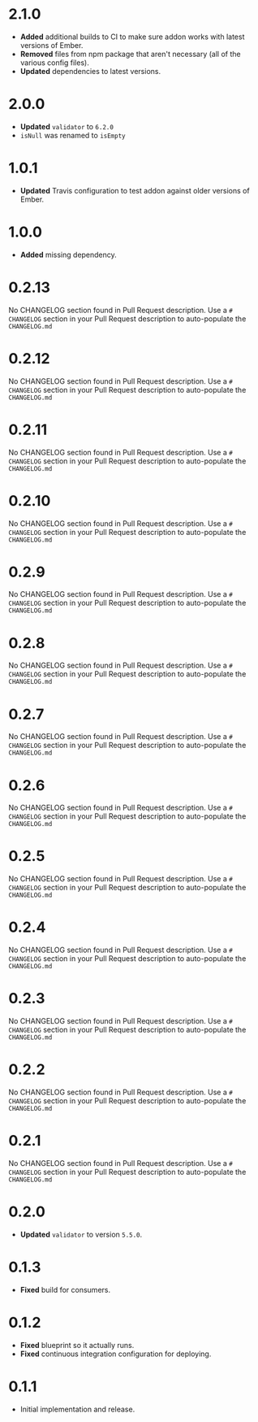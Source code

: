 # 2.1.0

* **Added** additional builds to CI to make sure addon works with latest versions of Ember.
* **Removed** files from npm package that aren't necessary (all of the various config files).
* **Updated** dependencies to latest versions.


# 2.0.0
* **Updated** `validator` to `6.2.0`
* `isNull` was renamed to `isEmpty`


# 1.0.1

* **Updated** Travis configuration to test addon against older versions of Ember.

# 1.0.0

* **Added** missing dependency.

# 0.2.13

No CHANGELOG section found in Pull Request description.
Use a `# CHANGELOG` section in your Pull Request description to auto-populate the `CHANGELOG.md`

# 0.2.12

No CHANGELOG section found in Pull Request description.
Use a `# CHANGELOG` section in your Pull Request description to auto-populate the `CHANGELOG.md`

# 0.2.11

No CHANGELOG section found in Pull Request description.
Use a `# CHANGELOG` section in your Pull Request description to auto-populate the `CHANGELOG.md`

# 0.2.10

No CHANGELOG section found in Pull Request description.
Use a `# CHANGELOG` section in your Pull Request description to auto-populate the `CHANGELOG.md`

# 0.2.9

No CHANGELOG section found in Pull Request description.
Use a `# CHANGELOG` section in your Pull Request description to auto-populate the `CHANGELOG.md`

# 0.2.8

No CHANGELOG section found in Pull Request description.
Use a `# CHANGELOG` section in your Pull Request description to auto-populate the `CHANGELOG.md`

# 0.2.7

No CHANGELOG section found in Pull Request description.
Use a `# CHANGELOG` section in your Pull Request description to auto-populate the `CHANGELOG.md`

# 0.2.6

No CHANGELOG section found in Pull Request description.
Use a `# CHANGELOG` section in your Pull Request description to auto-populate the `CHANGELOG.md`

# 0.2.5

No CHANGELOG section found in Pull Request description.
Use a `# CHANGELOG` section in your Pull Request description to auto-populate the `CHANGELOG.md`

# 0.2.4

No CHANGELOG section found in Pull Request description.
Use a `# CHANGELOG` section in your Pull Request description to auto-populate the `CHANGELOG.md`

# 0.2.3

No CHANGELOG section found in Pull Request description.
Use a `# CHANGELOG` section in your Pull Request description to auto-populate the `CHANGELOG.md`

# 0.2.2

No CHANGELOG section found in Pull Request description.
Use a `# CHANGELOG` section in your Pull Request description to auto-populate the `CHANGELOG.md`

# 0.2.1

No CHANGELOG section found in Pull Request description.
Use a `# CHANGELOG` section in your Pull Request description to auto-populate the `CHANGELOG.md`

# 0.2.0

* **Updated** `validator` to version `5.5.0`.

# 0.1.3

* **Fixed** build for consumers.

# 0.1.2

* **Fixed** blueprint so it actually runs.
* **Fixed** continuous integration configuration for deploying.

# 0.1.1

* Initial implementation and release.
